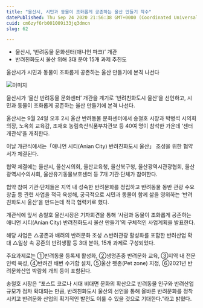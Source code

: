 ```yaml
---
title: "울산시, 시민과 동물이 조화롭게 공존하는 울산 만들기 착수"
datePublished: Thu Sep 24 2020 21:56:38 GMT+0000 (Coordinated Universal Time)
cuid: cm6zyf6rb001009i33jq3dmcn
slug: 62

---
```



- 울산시, ‘반려동물 문화센터(애니언 파크)’ 개관
- 반려친화도시 울산 위해 3대 분야 15개 과제 추진도

울산시가 시민과 동물이 조화롭게 공존하는 울산 만들기에 본격 나선다

![이미지](https://cdn.hashnode.com/res/hashnode/image/upload/v1739246434369/2fb3719f-a495-421f-9d88-1a5144d5079a.jpeg)

울산시가 ‘울산 반려동물 문화센터’ 개관을 계기로 ‘반려친화도시 울산’을 선언하고, 시민과 동물이 조화롭게 공존하는 울산 만들기에 본격 나선다.

울산시는 9월 24일 오후 2시 울산 반려동물 문화센터에서 송철호 시장과 박병석 시의회 의장, 노옥희 교육감, 조재호 농림축산식품부차관보 등 40여 명이 참석한 가운데 ‘센터 개관식’을 개최한다.

이날 개관식에서는「애니언 시티(Anian City) 반려친화도시 울산」 조성을 위한 협약서가 체결된다.

협약 체결에는 울산시, 울산시의회, 울산교육청, 울산북구청, 울산광역시관광협회, 울산광역시수의사회, 울산유기동물보호센터 등 7개 기관·단체가 참여한다.

협약 참여 기관·단체들은 지역 내 성숙한 반려문화를 정립하고 반려동물 동반 관광 수요 창출 등 관련 사업을 적극 육성해, 궁극적으로 시민과 동물이 함께 삶을 영위하는 ‘반려친화도시 울산’을 만드는데 적극 협력키로 했다.

개관식에 앞서 송철호 울산시장은 기자회견을 통해 ‘사람과 동물이 조화롭게 공존하는 애니언 시티(Anian City) 반려친화도시 울산 만들기’의 구체적인 사업계획을 발표한다.

해당 사업은 △공존과 배려의 반려문화 조성 △반려관광 활성화를 포함한 반려산업 확대 △일상 속 공존의 반려생활 등 3대 분야, 15개 과제로 구성되었다.

주요과제로는 ①반려동물 등록제 활성화, ②생명존중 반려문화 교육, ③지역 내 전문인력 육성, ④반려견 배변 수거함 설치, ⑤울산 펫존(Pet zone) 지정, ⑥2021년 반려문화산업 박람회 개최 등이 포함된다.

송철호 시장은 “포스트 코로나 시대 비대면 문화의 확산으로 반려동물 인구와 반려산업 규모가 점차 확대되는 만큼, 반려친화도시 울산의 선언을 통해 올바른 반려문화를 정착시키고 반려문화 산업의 획기적인 발전도 이룰 수 있을 것으로 기대한다.”라고 밝혔다.